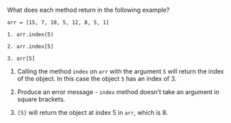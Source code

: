 What does each method return in the following example?

```
arr = [15, 7, 18, 5, 12, 8, 5, 1]

1. arr.index(5)

2. arr.index[5]

3. arr[5]
```

1. Calling the method `index` on `arr` with the argument `5` will return the index of the object. In this case the object `5` has an index of 3.

2. Produce an error message - `index` method doesn't take an argument in square brackets.

3. `[5]` will return the object at index 5 in `arr`, which is 8.
